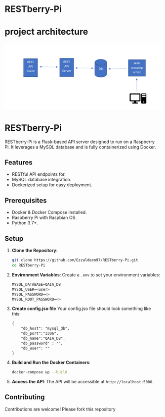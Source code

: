 # RESTberry-Pi



# project architecture
![Alt text](docs/Architecture.png)



# RESTberry-Pi

RESTberry-Pi is a Flask-based API server designed to run on a Raspberry Pi. It leverages a MySQL database and is fully containerized using Docker. 
## Features
- RESTful API endpoints for.
- MySQL database integration.
- Dockerized setup for easy deployment.

## Prerequisites
- Docker & Docker Compose installed.
- Raspberry Pi with Raspbian OS.
- Python 3.7+.

## Setup

1. **Clone the Repository**:
    ```bash
    git clone https://github.com/Ezzaldeen97/RESTberry-Pi.git
    cd RESTberry-Pi
    ```

2. **Environment Variables**:
   Create a `.env`  to set your environment variables:
    ```
    MYSQL_DATABASE=QAIA_DB
    MYSQL_USER=<user>
    MYSQL_PASSWORD=<>
    MYSQL_ROOT_PASSWORD=<>
    ```

3. **Create config.jso file**
   Your config.jso file should look something like this:
    ```
    {
        "db_host": "mysql_db",
        "db_port":"3306",
        "db_name":"QAIA_DB",
        "db_password" : "",
        "db_user": ""
    }
    ```
4. **Build and Run the Docker Containers**:
    ```bash
    docker-compose up --build
    ```

5. **Access the API**:
   The API will be accessible at `http://localhost:5000`.



## Contributing
Contributions are welcome! Please fork this repository 
